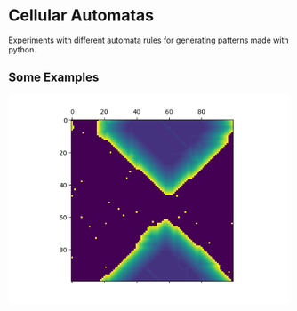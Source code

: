 # Cellular Automatas
Experiments with different automata rules for generating patterns made with python.

## Some Examples
![alt text][logo]

[logo]: MEDIA/Figure_1-1.png "Example 1"
